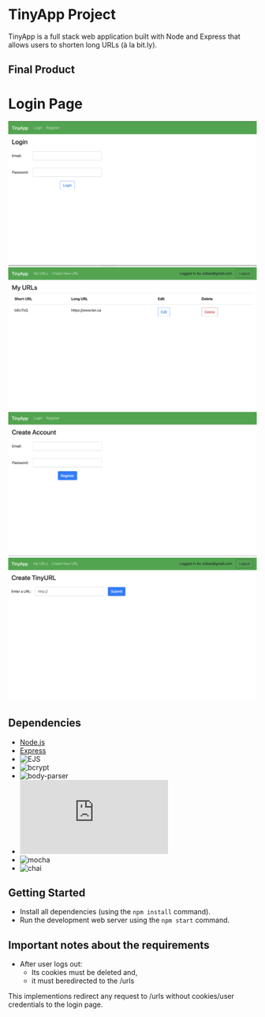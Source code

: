 # TinyApp Project

TinyApp is a full stack web application built with Node and Express that allows users to shorten long URLs (à la bit.ly).

## Final Product

# Login Page
!["Screenshot of Login page"](https://github.com/wbox/tinyapp/blob/master/docs/login.png)
!["Screenshot of URLs page"](https://github.com/wbox/tinyapp/blob/master/docs/urls-page.png)
!["Screenshot of Register page"](https://github.com/wbox/tinyapp/blob/master/docs/register-page.png)
!["screenshot of Creating a new TinyURL"](https://github.com/wbox/tinyapp/blob/master/docs/create-new-tinyurl.png)

## Dependencies

- [Node.js](https://nodejs.org/en/)
- [Express](https://expressjs.com/)
- ![EJS](https://ejs.co/)
- ![bcrypt](https://www.npmjs.com/package/bcrypt)
- ![body-parser](https://www.npmjs.com/package/body-parser)
- ![cookie-session](https://expressjs.com/en/resources/middleware/cookie-session.html)
- ![mocha](https://mochajs.org/)
- ![chai](https://www.chaijs.com/)

## Getting Started

- Install all dependencies (using the `npm install` command).
- Run the development web server using the `npm start` command.

## Important notes about the requirements

- After user logs out:
  - Its cookies must be deleted and,
  - it must beredirected to the /urls

This implementions redirect any request to /urls without cookies/user credentials to the login page.


